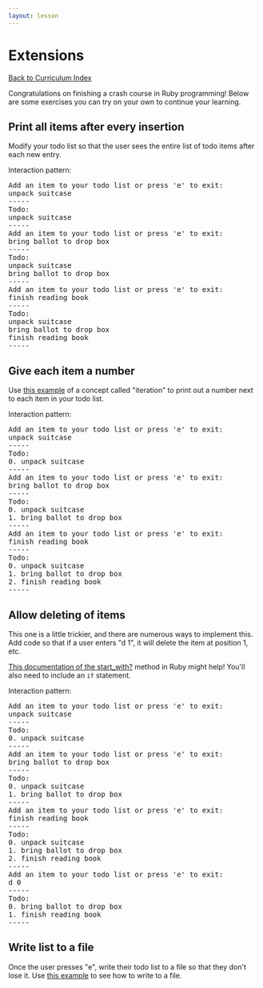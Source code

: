 ```yaml
---
layout: lesson
---
```


# Extensions

<a href="../">Back to Curriculum Index</a>

Congratulations on finishing a crash course in Ruby programming! Below are some exercises you can try on your own to continue your learning.

## Print all items after every insertion

Modify your todo list so that the user sees the entire list of todo items after each new entry.

Interaction pattern:

<pre>
Add an item to your todo list or press 'e' to exit:
unpack suitcase
-----
Todo:
unpack suitcase
-----
Add an item to your todo list or press 'e' to exit:
bring ballot to drop box
-----
Todo:
unpack suitcase
bring ballot to drop box
-----
Add an item to your todo list or press 'e' to exit:
finish reading book
-----
Todo:
unpack suitcase
bring ballot to drop box
finish reading book
-----
</pre>

## Give each item a number

Use <a target="blank" href="https://repl.it/@turingschool/Iteration-With-Numbers">this example</a> of a concept called "iteration" to print out a number next to each item in your todo list. 

Interaction pattern:

<pre>
Add an item to your todo list or press 'e' to exit:
unpack suitcase
-----
Todo:
0. unpack suitcase
-----
Add an item to your todo list or press 'e' to exit:
bring ballot to drop box
-----
Todo:
0. unpack suitcase
1. bring ballot to drop box
-----
Add an item to your todo list or press 'e' to exit:
finish reading book
-----
Todo:
0. unpack suitcase
1. bring ballot to drop box
2. finish reading book
-----
</pre>

## Allow deleting of items

This one is a little trickier, and there are numerous ways to implement this. Add code so that if a user enters "d 1", it will delete the item at position 1, etc. 

[This documentation of the start_with?](https://ruby-doc.org/core-2.5.1/String.html#method-i-start_with-3F) method in Ruby might help! You'll also need to include an `if` statement. 

Interaction pattern:

<pre>
Add an item to your todo list or press 'e' to exit:
unpack suitcase
-----
Todo:
0. unpack suitcase
-----
Add an item to your todo list or press 'e' to exit:
bring ballot to drop box
-----
Todo:
0. unpack suitcase
1. bring ballot to drop box
-----
Add an item to your todo list or press 'e' to exit:
finish reading book
-----
Todo:
0. unpack suitcase
1. bring ballot to drop box
2. finish reading book
-----
Add an item to your todo list or press 'e' to exit:
d 0
-----
Todo:
0. bring ballot to drop box
1. finish reading book
-----
</pre>


## Write list to a file

Once the user presses "e", write their todo list to a file so that they don't lose it. Use <a target="blank" href="https://repl.it/@turingschool/File-Writing">this example</a> to see how to write to a file.
